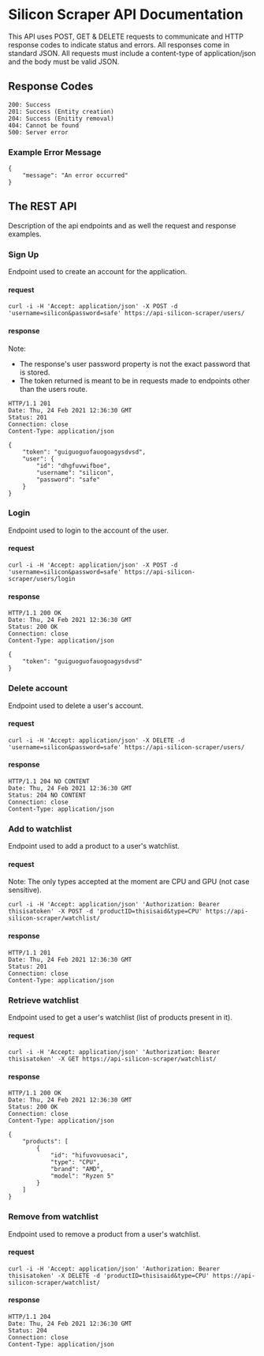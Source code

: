# Silicon Scraper API Documentation

This API uses POST, GET & DELETE requests to communicate and HTTP response codes to indicate status and errors. All responses come 
in standard JSON. All requests must include a content-type of application/json and the body must be valid JSON.

## Response Codes

```
200: Success
201: Success (Entity creation)
204: Success (Enitity removal)
404: Cannot be found
500: Server error
```

### Example Error Message

```
{
	"message": "An error occurred"
}
```

## The REST API

Description of the api endpoints and as well the request and response examples.

### Sign Up

Endpoint used to create an account for the application.

#### request

```
curl -i -H 'Accept: application/json' -X POST -d 'username=silicon&password=safe' https://api-silicon-scraper/users/
```

#### response

Note: 
- The response's user password property is not the exact password that is stored.
- The token returned is meant to be in requests made to endpoints other than the users route.

```
HTTP/1.1 201
Date: Thu, 24 Feb 2021 12:36:30 GMT
Status: 201
Connection: close
Content-Type: application/json

{
	"token": "guiguoguofauogoagysdvsd",
	"user": {
		"id": "dhgfuvwifboe",
		"username": "silicon",
		"password": "safe"
	}
}
```

### Login

Endpoint used to login to the account of the user.

#### request

```
curl -i -H 'Accept: application/json' -X POST -d 'username=silicon&password=safe' https://api-silicon-scraper/users/login
```

#### response

```
HTTP/1.1 200 OK
Date: Thu, 24 Feb 2021 12:36:30 GMT
Status: 200 OK
Connection: close
Content-Type: application/json

{
	"token": "guiguoguofauogoagysdvsd"
}
```

### Delete account

Endpoint used to delete a user's account.

#### request

```
curl -i -H 'Accept: application/json' -X DELETE -d 'username=silicon&password=safe' https://api-silicon-scraper/users/
```

#### response

```
HTTP/1.1 204 NO CONTENT
Date: Thu, 24 Feb 2021 12:36:30 GMT
Status: 204 NO CONTENT
Connection: close
Content-Type: application/json
```

### Add to watchlist
Endpoint used to add a product to a user's watchlist.

#### request

Note: The only types accepted at the moment are CPU and GPU (not case sensitive).

```
curl -i -H 'Accept: application/json' 'Authorization: Bearer thisisatoken' -X POST -d 'productID=thisisaid&type=CPU' https://api-silicon-scraper/watchlist/
```

#### response

```
HTTP/1.1 201
Date: Thu, 24 Feb 2021 12:36:30 GMT
Status: 201
Connection: close
Content-Type: application/json
```

### Retrieve watchlist
Endpoint used to get a user's watchlist (list of products present in it).

#### request

```
curl -i -H 'Accept: application/json' 'Authorization: Bearer thisisatoken' -X GET https://api-silicon-scraper/watchlist/
```

#### response

```
HTTP/1.1 200 OK
Date: Thu, 24 Feb 2021 12:36:30 GMT
Status: 200 OK
Connection: close
Content-Type: application/json

{
	"products": [ 
		{
			"id": "hifuvovuosaci",
			"type": "CPU",
			"brand": "AMD",
			"model": "Ryzen 5"
		}
	]
}
```

### Remove from watchlist
Endpoint used to remove a product from a user's watchlist.

#### request

```
curl -i -H 'Accept: application/json' 'Authorization: Bearer thisisatoken' -X DELETE -d 'productID=thisisaid&type=CPU' https://api-silicon-scraper/watchlist/
```

#### response

```
HTTP/1.1 204
Date: Thu, 24 Feb 2021 12:36:30 GMT
Status: 204
Connection: close
Content-Type: application/json
```


